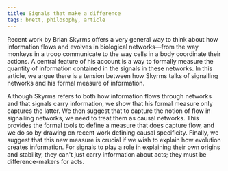 ```yaml
---
title: Signals that make a difference
tags: brett, philosophy, article
---
```


Recent work by Brian Skyrms offers a very general way to think about how information flows and evolves in biological networks—from the way monkeys in a troop communicate to the way cells in a body coordinate their actions. A central feature of his account is a way to formally measure the quantity of information contained in the signals in these networks. In this article, we argue there is a tension between how Skyrms talks of signalling networks and his formal measure of information.

Although Skyrms refers to both how information flows through networks and that signals carry information, we show that his formal measure only captures the latter. We then suggest that to capture the notion of flow in signalling networks, we need to treat them as causal networks. This provides the formal tools to define a measure that does capture flow, and we do so by drawing on recent work defining causal specificity. Finally, we suggest that this new measure is crucial if we wish to explain how evolution creates information. For signals to play a role in explaining their own origins and stability, they can't just carry information about acts; they must be difference-makers for acts.

